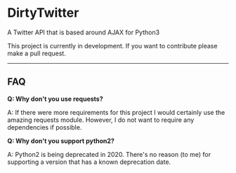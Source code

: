 # DirtyTwitter
A Twitter API that is based around AJAX for Python3

This project is currently in development. If you want to contribute please make a pull request.

---

## FAQ

**Q: Why don't you use requests?**
  
A: If there were more requirements for this project I would certainly use the amazing requests module. However, I do not want to require any dependencies if possible.

**Q: Why don't you support python2?**
  
A: Python2 is being deprecated in 2020. There's no reason (to me) for supporting a version that has a known deprecation date.
